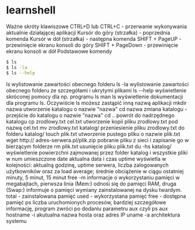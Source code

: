 # learnshell

Ważne skróty klawiszowe
CTRL+D lub CTRL+C - przerwanie wykonywania aktualnie działającej aplikacji
Kursór do góry (strzałka) - poprzednia komenda
Kursór w dół (strzałka) - następna komenda
SHIFT + PageUP - przewinięcie ekranu konsoli do góry
SHIFT + PageDown - przewinięcie ekranu konsoli w dół
Podstawowe komendy

```sh
$ ls
$ ls -la
$ ls --help
```

ls
wylistowanie zawartości obecnego folderu
ls -la
wylistowanie zawartości obecnego folderu ze szczegółami i ukrytymi plikami
ls --help
wyświetlenie skróconej pomocy dla np. programu ls
man ls
wyświetlenie dokumentacji dla programu ls. Oczywiście ls możesz zastąpić inną nazwą aplikacji
mkdir nazwa
utworzenie katalogu o nazwie "nazwa"
cd nazwa
zmiana katalogu - przejście do katalogu o nazwie "nazwa"
cd ..
powrót do nadrzędnego katalogu
cp zrodlowy.txt cel.txt
utworzenie kopii pliku zrodlowy.txt pod nazwą cel.txt
mv zrodlowy.txt katalog/
przeniesienie pliku zrodlowy.txt do folderu katalog/
touch plik.txt
utworzenie pustego pliku o nazwie plik.txt
wget http:// adres-serwera.pl/plik.zip
pobranie pliku z sieci i zapisanie go w bierzącym folderze
rm plik.txt
usunięcie pliku plik.txt
du -hs katalog/
wyświetlenie powierzchni zajmowanej przez folder katalog i wszystkie pliki w num umieszczone
date
aktualna data i czas
uptime
wyświetla w kolejności: aktualną godzinę, uptime serwera, liczba zalogowanych użytkowników oraz za load average; średnie obciążenie w ciągu ostatniej minuty, 5 minut, 15 minut
free -m
informacje o wykorzystaniu pamięci w megabajtach, pierwsza linia (Mem:) odnośi się do pamięci RAM, druga (Swap:) informuje o pamięci wymiany zainstalowanej na dysku twardym.
total - zainstalowana pamięć
used - wykorzystana pamięć
free - dostępna pamięć
ps
liczba uruchomionych procesów, bardziej szczegółowe informację, program zwróci po dodaniu parametru aux czyli ps aux
hostname -i
akutualna nazwa hosta oraz adres IP
uname -a architektura systemu
